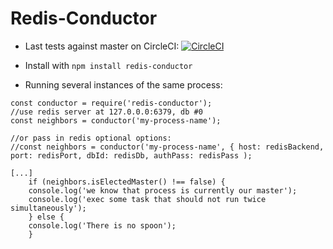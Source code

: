 # Redis-Conductor

 * Last tests against master on CircleCI: [![CircleCI](https://circleci.com/gh/faust64/redis-conductor.svg?style=svg)](https://circleci.com/gh/faust64/redis-conductor)

 * Install with `npm install redis-conductor`

 * Running several instances of the same process:

```
const conductor = require('redis-conductor');
//use redis server at 127.0.0.0:6379, db #0
const neighbors = conductor('my-process-name');

//or pass in redis optional options:
//const neighbors = conductor('my-process-name', { host: redisBackend, port: redisPort, dbId: redisDb, authPass: redisPass );

[...]
    if (neighbors.isElectedMaster() !== false) {
	console.log('we know that process is currently our master');
	console.log('exec some task that should not run twice simultaneously');
    } else {
	console.log('There is no spoon');
    }
```
